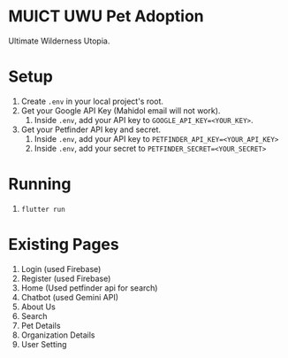 # MUICT UWU Pet Adoption
Ultimate Wilderness Utopia.

# Setup
1. Create `.env` in your local project's root.
2. Get your Google API Key (Mahidol email will not work).
   1. Inside `.env`, add your API key to `GOOGLE_API_KEY=<YOUR_KEY>`.
3. Get your Petfinder API key and secret.
   1. Inside `.env`, add your API key to `PETFINDER_API_KEY=<YOUR_API_KEY>`
   2. Inside `.env`, add your secret to `PETFINDER_SECRET=<YOUR_SECRET>`

# Running
1. `flutter run`

# Existing Pages
1. Login (used Firebase)
2. Register (used Firebase)
3. Home (Used petfinder api for search)
4. Chatbot (used Gemini API)
5. About Us
6. Search
7. Pet Details
8. Organization Details
9. User Setting